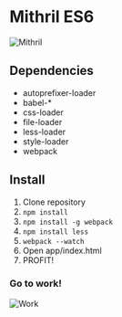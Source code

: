 # Mithril ES6

![Mithril](https://hsto.org/files/862/67c/a0d/86267ca0d43d4356aec0b4f4ffcbcc82.png)

## Dependencies
* autoprefixer-loader
* babel-*
* css-loader
* file-loader
* less-loader
* style-loader
* webpack

## Install
1. Clone repository
2. `npm install`
3. `npm install -g webpack`
4. `npm install less`
3. `webpack --watch`
4. Open app/index.html
5. PROFIT!

### Go to work!

![Work](http://www.lolriot.com/wp-content/uploads/2015/01/Fun-Time-At-Work-001.jpg)

